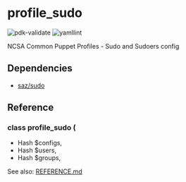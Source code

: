 # profile_sudo

![pdk-validate](https://github.com/ncsa/puppet-profile_sudo/workflows/pdk-validate/badge.svg)
![yamllint](https://github.com/ncsa/puppet-profile_sudo/workflows/yamllint/badge.svg)
 
NCSA Common Puppet Profiles - Sudo and Sudoers config
 
## Dependencies
- [saz/sudo](https://forge.puppet.com/saz/sudo)
 
## Reference

### class profile_sudo  (
-  Hash $configs,
-  Hash $users,
-  Hash $groups,

See also: [REFERENCE.md](REFERENCE.md)
